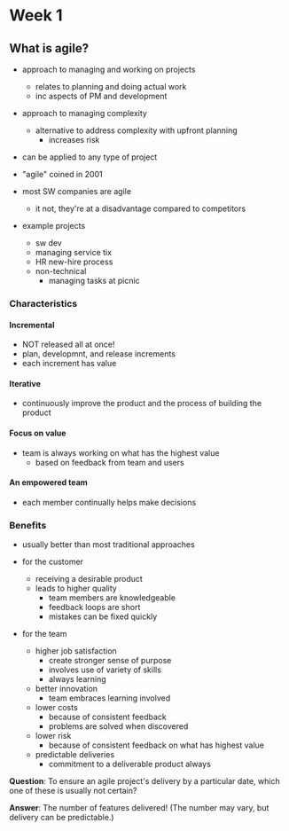 # Week 1

## What is agile?
- approach to managing and working on projects
    - relates to planning and doing actual work
    - inc aspects of PM and development

- approach to managing complexity
    - alternative to address complexity with upfront planning
        - increases risk

- can be applied to any type of project

- "agile" coined in 2001

- most SW companies are agile
    - it not, they're at a disadvantage compared to competitors

- example projects
    - sw dev
    - managing service tix
    - HR new-hire process
    - non-technical
        - managing tasks at picnic

### Characteristics

#### Incremental
- NOT released all at once!
- plan, developmnt, and release increments
- each increment has value

#### Iterative
- continuously improve the product and the process of building the product

#### Focus on value
- team is always working on what has the highest value
    - based on feedback from team and users

#### An empowered team
- each member continually helps make decisions

### Benefits
- usually better than most traditional approaches

- for the customer
    - receiving a desirable product
    - leads to higher quality
        - team members are knowledgeable
        - feedback loops are short
        - mistakes can be fixed quickly

- for the team
    - higher job satisfaction
        - create stronger sense of purpose
        - involves use of variety of skills
        - always learning
    - better innovation
        - team embraces learning involved
    - lower costs
        - because of consistent feedback
        - problems are solved when discovered
    - lower risk
        - because of consistent feedback on what has highest value
    - predictable deliveries
        - commitment to a deliverable product always

**Question**: To ensure an agile project's delivery by a particular date, which one of these is usually not certain?

**Answer**: The number of features delivered! (The number may vary, but delivery can be predictable.)

